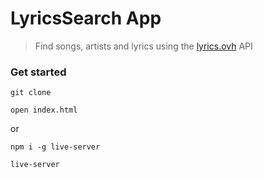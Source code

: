# LyricsSearch App

> Find songs, artists and lyrics using the [lyrics.ovh](https://lyrics.ovh) API

### Get started

```shell script
git clone
```
```shell script
open index.html
```
or
```shell script
npm i -g live-server
```
```shell script
live-server
```